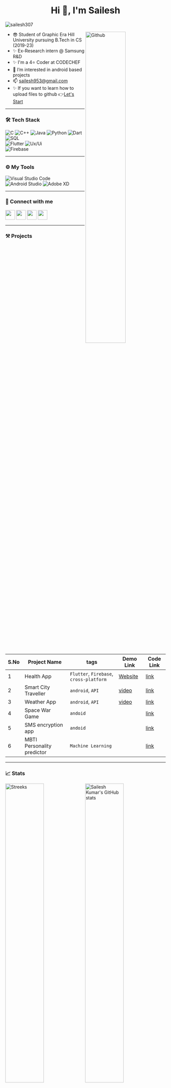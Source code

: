 <h1 align="center">Hi 👋, I'm Sailesh</h1>


<p align="left"> <img src="https://komarev.com/ghpvc/?username=sailesh307&label=Profile%20views&color=0e75b6&style=flat" alt="sailesh307" /> </p>

<img width="50%" align="right" alt="Github" src="https://raw.githubusercontent.com/onimur/.github/master/.resources/git-header.svg" />


- 😎 Student of Graphic Era Hill University pursuing B.Tech in CS (2019-23)
- ✨ Ex-Research intern @ Samsung R&D
- ✨ I'm a 4⭐ Coder at CODECHEF
- 👀 I’m interested in android based projects
- 📫 sailesh953@gmail.com
- ✨ If you want to learn how to upload files to github 👉[Let's Start](https://github.com/sailesh307/GitHubTutorial)


---

<!-- TECH STACK -->

### 🛠 Tech Stack 

<p>
  <img alt="C" src="https://img.shields.io/badge/-C-05122A?style=flat&amp;logo=C&amp;logoColor=A8B9CC" style="max-width:100%;">
  <img alt="C++" src="https://img.shields.io/badge/-C++-05122A?style=flat&amp;logo=C%2B%2B&amp;logoColor=00599C" style="max-width:100%;">
  <img alt="Java" src="https://img.shields.io/badge/-Java-05122A?style=flat&amp;logo=Java&amp;logoColor=FFA518" style="max-width:100%;">
  <img alt="Python" src="https://img.shields.io/badge/-Python-05122A?style=flat&amp;logo=python" style="max-width:100%;">
  <img alt="Dart" src="https://img.shields.io/badge/-Dart-05122A?style=flat&amp;logo=dart" style="max-width:100%;">
  <img alt="SQL" src="https://img.shields.io/badge/-Sql-05122A?style=flat&amp;logo=Oracle" style="max-width:100%;">
</br>
  <!-- <img alt="HTML" src="https://img.shields.io/badge/-HTML-05122A?style=flat&amp;logo=HTML5" style="max-width:100%;">
  <img alt="CSS" src="https://img.shields.io/badge/-CSS-05122A?style=flat&amp;logo=CSS3&amp;logoColor=1572B6" style="max-width:100%;"> -->
  <img alt="Flutter" src="https://img.shields.io/badge/-Flutter-05122A?style=flat&amp;logo=Flutter" style="max-width:100%;">
  <!-- <img alt="Git" src="https://img.shields.io/badge/-Git-05122A?style=flat&amp;logo=git" style="max-width:100%;">
  <img alt="GitHub" src="https://img.shields.io/badge/-GitHub-05122A?style=flat&amp;logo=github" style="max-width:100%;"> -->
  <img alt="Ux/Ui" src="https://img.shields.io/badge/-UX/Ui-05122A?style=flat&amp;logo=AdobeXd" style="max-width:100%;">
</br>
  <img alt="Firebase" src="https://img.shields.io/badge/-Firebase-05122A?style=flat&amp;logo=Firebase" style="max-width:100%;">
</p>

---

### ⚙️ My Tools 

<p>
  <img alt="Visual Studio Code" src="https://img.shields.io/badge/-Visual%20Studio%20Code-05122A?style=flat&amp;logo=visual-studio-code&amp;logoColor=007ACC">
  <img alt="Android Studio" src="https://img.shields.io/badge/Android%20Studio-05122A.svg?&amp;logo=android-studio">
  <img alt="Adobe XD" src="https://img.shields.io/badge/Adobe%20XD-05122A.svg?&amp;logo=adobe-XD">
</p>

---

<!-- Connect with Me -->
### 🤝 Connect with me 

   <a href="https://www.linkedin.com/in/sailesh307/"><img src="https://user-images.githubusercontent.com/57597700/115221409-434f5080-a127-11eb-8605-0de27d8ee0e7.png" width=30></a>
   <a href="https://www.instagram.com/sailesh307/"><img src="https://user-images.githubusercontent.com/57597700/115221558-6ed23b00-a127-11eb-90cf-c330432b48e3.png" width=30></a>
   <a href="https://github.com/sailesh307"><img src="https://user-images.githubusercontent.com/57597700/115221750-9e814300-a127-11eb-87ad-9829817b7a36.png" width=30></a>
   <a href="mailto: sailesh953@gmail.com"><img src="https://user-images.githubusercontent.com/57597700/115959649-e559a900-a52a-11eb-9cf5-3659573b814b.png" width=30></a>

---

### ⚒️ Projects

| S.No | Project Name | tags | Demo Link |Code Link |
| ---  | ------------ | ---- | --- |--- |
| 1    | Health App | `Flutter`, `Firebase`, `cross-platform` | [Website](https://sailesh307.github.io/) | [link](https://github.com/sailesh307/health_app)
| 2    | Smart City Traveller | `android`, `API` | [video](https://youtu.be/a3OAVr1kiqc) |[link](https://github.com/sailesh307/Smart-City-Traveller)
| 3    | Weather App          | `android`, `API` | [video](https://youtu.be/alD0hfXQEm4) |[link](https://github.com/sailesh307/Weather-App)
| 4    | Space War Game       | `andoid` ||[link](https://github.com/sailesh307/space-war-game)
| 5    | SMS encryption app   | `andoid` ||[link](https://github.com/sailesh307/sms-encryption-app)
| 6    | MBTI Personality predictor | `Machine Learning` ||[link](https://github.com/sailesh307/Personality-Prediction-Using-MBTI)



<!-- Stats -->

---
### 📈 Stats

<p align="left">
  <img width="49%" src = "https://github-readme-streak-stats.herokuapp.com/?user=sailesh307&theme=dark&align=center" alt = "Streeks">
  <img width="49%" src = "https://github-readme-stats.vercel.app/api?username=sailesh307&theme=dark&show_icons=true" alt = "Sailesh Kumar's GitHub stats">
</p>
<p align="center">
  <img src="https://github-readme-stats.vercel.app/api/top-langs?username=sailesh307&theme=dark&hide=jupyter notebook,javascript&show_icons=true&locale=en&layout=compact" alt="sailesh307" />
</p>

<!-- Activity Graph -->

<!-- <details> -->
  <summary>GitHub Activity Graph 📈</summary>
<p>
     
  ![Sailesh's github activity graph](https://activity-graph.herokuapp.com/graph?username=sailesh307&theme=react-dark)
     
</p>
</details>

<h2 align='center'>⚡️<i>Stay Awesome!</i>⚡️</h2>

<!---
sailesh307/sailesh307 is a ✨ special ✨ repository because its `README.md` (this file) appears on your GitHub profile.
You can click the Preview link to take a look at your changes.
--->
